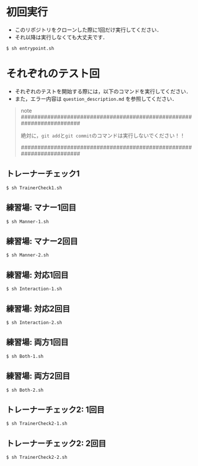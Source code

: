# 初回実行
- このリポジトリをクローンした際に1回だけ実行してください．
- それ以降は実行しなくても大丈夫です．

```shell
$ sh entrypoint.sh
```

# それぞれのテスト回
- それぞれのテストを開始する際には，以下のコマンドを実行してください．
- また，エラー内容は `question_description.md` を参照してください．
> note
> ######################################################################
> 
> 絶対に，`git add`と`git commit`のコマンドは実行しないでください！！
> 
> ######################################################################

## トレーナーチェック1
```shell
$ sh TrainerCheck1.sh
```

## 練習場: マナー1回目
```shell
$ sh Manner-1.sh
```

## 練習場: マナー2回目
```shell
$ sh Manner-2.sh
```

## 練習場: 対応1回目
```shell
$ sh Interaction-1.sh
```

## 練習場: 対応2回目
```shell
$ sh Interaction-2.sh
```

## 練習場: 両方1回目
```shell
$ sh Both-1.sh
```

## 練習場: 両方2回目
```shell
$ sh Both-2.sh
```

## トレーナーチェック2: 1回目
```shell
$ sh TrainerCheck2-1.sh
```

## トレーナーチェック2: 2回目
```shell
$ sh TrainerCheck2-2.sh
```